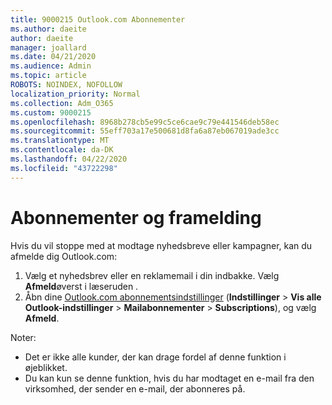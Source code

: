 ```yaml
---
title: 9000215 Outlook.com Abonnementer
ms.author: daeite
author: daeite
manager: joallard
ms.date: 04/21/2020
ms.audience: Admin
ms.topic: article
ROBOTS: NOINDEX, NOFOLLOW
localization_priority: Normal
ms.collection: Adm_O365
ms.custom: 9000215
ms.openlocfilehash: 8968b278cb5e99c5ce6cae9c79e441546deb58ec
ms.sourcegitcommit: 55eff703a17e500681d8fa6a87eb067019ade3cc
ms.translationtype: MT
ms.contentlocale: da-DK
ms.lasthandoff: 04/22/2020
ms.locfileid: "43722298"
---
```

# <a name="subscriptions-and-unsubscribing"></a>Abonnementer og framelding

Hvis du vil stoppe med at modtage nyhedsbreve eller kampagner, kan du afmelde dig Outlook.com:

1. Vælg et nyhedsbrev eller en reklamemail i din indbakke. Vælg **Afmeld**øverst i læseruden .
2. Åbn dine [Outlook.com abonnementsindstillinger](https://outlook.live.com/mail/options/mail/brandsSubscriptions) (**Indstillinger** > **Vis alle Outlook-indstillinger** > **Mailabonnementer** > **Subscriptions**), og vælg **Afmeld**.

Noter:

- Det er ikke alle kunder, der kan drage fordel af denne funktion i øjeblikket.
- Du kan kun se denne funktion, hvis du har modtaget en e-mail fra den virksomhed, der sender en e-mail, der abonneres på.